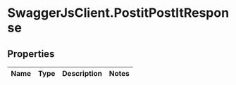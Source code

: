 # SwaggerJsClient.PostitPostItResponse

## Properties
Name | Type | Description | Notes
------------ | ------------- | ------------- | -------------


